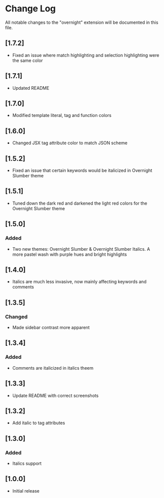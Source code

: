 # Change Log

All notable changes to the "overnight" extension will be documented in this file.

## [1.7.2]
- Fixed an issue where match highlighting and selection highlighting were the same color

## [1.7.1]

-   Updated README

## [1.7.0]

-   Modified template literal, tag and function colors

## [1.6.0]

-   Changed JSX tag attribute color to match JSON scheme

## [1.5.2]

-   Fixed an issue that certain keywords would be italicized in Overnight Slumber theme

## [1.5.1]

-   Tuned down the dark red and darkened the light red colors for the Overnight Slumber theme

## [1.5.0]

### Added

-   Two new themes: Overnight Slumber & Overnight Slumber Italics. A more pastel wash with purple hues and bright highlights

## [1.4.0]

-   Italics are much less invasive, now mainly affecting keywords and comments

## [1.3.5]

### Changed

-   Made sidebar contrast more apparent

## [1.3.4]

### Added

-   Comments are italicized in italics theem

## [1.3.3]

-   Update README with correct screenshots

## [1.3.2]

-   Add italic to tag attributes

## [1.3.0]

### Added

-   Italics support

## [1.0.0]

-   Initial release

